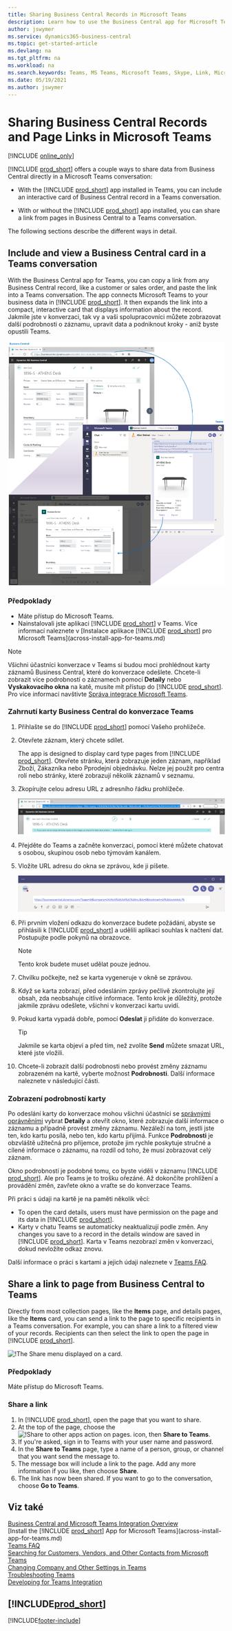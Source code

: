 ```yaml
---
title: Sharing Business Central Records in Microsoft Teams
description: Learn how to use the Business Central app for Microsoft Teams.
author: jswymer
ms.service: dynamics365-business-central
ms.topic: get-started-article
ms.devlang: na
ms.tgt_pltfrm: na
ms.workload: na
ms.search.keywords: Teams, MS Teams, Microsoft Teams, Skype, Link, Microsoft 365, collaborate, collaboration, teamwork, share records
ms.date: 05/19/2021
ms.author: jswymer
---
```


# Sharing Business Central Records and Page Links in Microsoft Teams

[!INCLUDE [online_only](includes/online_only.md)]

[!INCLUDE [prod_short](includes/prod_short.md)] offers a couple ways to share data from Business Central directly in a Microsoft Teams conversation:

<!-- 
## Overview
In this article, you'll learn how to use the app to share [!INCLUDE [prod_short](includes/prod_short.md)] records, like a customer, sales order, or invoice, with coworkers in a Teams conversation.
The [!INCLUDE [prod_short](includes/prod_short.md)] app lets you:
[!INCLUDE [prod_short](includes/prod_short.md)] offers an app that connects Microsoft Teams to your business data in [!INCLUDE [prod_short](includes/prod_short.md)], so you can quickly share details across team members and respond faster to inquiries. In this article, you'll learn how to use the app to share [!INCLUDE [prod_short](includes/prod_short.md)] records, like a customer, sales order, or invoice, with coworkers in a Teams conversation.

-->
- With the [!INCLUDE [prod_short](includes/prod_short.md)] app installed in Teams, you can include an interactive card of Business Central record in a Teams conversation.

<!--   Copy a link from any Business Central record, like a customer or sales order, then paste the link into a Teams conversation. The app connects Microsoft Teams to your business data in [!INCLUDE [prod_short](includes/prod_short.md)]. It then expands the link into a compact, interactive card that displays information about the record. Once in the conversation, you and coworkers can view more details about the record, edit data, and take action&mdash;without leaving Teams.

  [![Teams integration with Business Central.](media/teams-intro-v3.png)](media/teams-intro-v3.png#lightbox)-->

- With or without the [!INCLUDE [prod_short](includes/prod_short.md)] app installed, you can share a link from pages in Business Central to a Teams conversation.

   <!-- ![!The Share menu displayed on a card.](media/teams-share-link.png "The Share menu displayed on a card.")-->

The following sections describe the different ways in detail.

## Include and view a Business Central card in a Teams conversation

With the Business Central app for Teams, you can copy a link from any Business Central record, like a customer or sales order, and paste the link into a Teams conversation. The app connects Microsoft Teams to your business data in [!INCLUDE [prod_short](includes/prod_short.md)]\. It then expands the link into a compact, interactive card that displays information about the record. Jakmile jste v konverzaci,  tak vy a vaši spolupracovníci můžete zobrazovat další podrobnosti o záznamu, upravit data a podniknout kroky - aniž byste opustili Teams.

[![Teams integration with Business Central.](media/teams-intro-v3.png)](media/teams-intro-v3.png#lightbox)

### Předpoklady

- Máte přístup do Microsoft Teams.
- Nainstalovali jste aplikaci [!INCLUDE [prod_short](includes/prod_short.md)] v Teams. Více informací naleznete v [Instalace aplikace [!INCLUDE [prod_short](includes/prod_short.md)] pro Microsoft Teams](across-install-app-for-teams.md)

> [!NOTE]
> Všichni účastníci konverzace v Teams si budou moci prohlédnout karty záznamů Business Central, které do konverzace odešlete. Chcete-li zobrazit více podrobností o záznamech pomocí **Detaily** nebo **Vyskakovacího okna** na katě, musíte mít přístup do [!INCLUDE [prod_short](includes/prod_short.md)]. Pro více informací navštivte [Správa integrace Microsoft Teams](admin-teams-integration.md#minimum-requirements-1).

### Zahrnutí karty Business Central do konverzace Teams

1. Přihlašte se do [!INCLUDE [prod_short](includes/prod_short.md)] pomocí Vašeho prohližeče.
2. Otevřete záznam, který chcete sdílet.

   The app is designed to display card type pages from [!INCLUDE [prod_short](includes/prod_short.md)]\. Otevřete stránku, která zobrazuje jeden záznam, například Zboží, Zákazníka nebo Pprodejní objednávku. Nelze jej použít pro centra rolí nebo stránky, které zobrazují několik záznamů v seznamu.

3. Zkopírujte celou adresu URL z adresního řádku prohlížeče.

   ![Copy Business Central URL from browser.](media/teams-url-v2.png)
4. Přejděte do Teams a začněte konverzaci, pomocí které můžete chatovat s osobou, skupinou osob nebo týmovám kanálem.

   <!--Teams imposes a few limitations here eg. you cannot unfurl a link during a Voice/Video call :/ We should probably only mention this in a Troubleshooting section (and i hope it will also be fixed soon)-->
5. Vložíte URL adresu do okna se zprávou, kde ji píšete.

   ![Paste Business Central URL in Teams.](media/teams-paste-url-v2.png)
6. Při prvním vložení odkazu do konverzace budete požádáni, abyste se přihlásili k [!INCLUDE [prod_short](includes/prod_short.md)] a udělili aplikaci souhlas k načtení dat. Postupujte podle pokynů na obrazovce.

   > [!NOTE]
   > Tento krok budete muset udělat pouze jednou.

7. Chvilku počkejte, než se karta vygeneruje v okně se zprávou.

8. Když se karta zobrazí, před odesláním zprávy pečlivě zkontrolujte její obsah, zda neobsahuje citlivé informace. Tento krok je důležitý, protože jakmile zprávu odešlete, všichni v konverzaci kartu uvidí.

9. Pokud karta vypadá dobře, pomocí **Odeslat** ji přidáte do konverzace.

   > [!TIP]
   > Jakmile se karta objeví a před tím, než zvolíte **Send** můžete smazat URL, které jste vložili.

10. Chcete-li zobrazit další podrobnosti nebo provést změny záznamu zobrazeném na kartě, vyberte možnost **Podrobnosti**. Další informace naleznete v následující části.

### Zobrazení podrobností karty

Po odeslání karty do konverzace mohou všichni účastníci se [správnými oprávněními](admin-teams-integration.md#permissions) vybrat **Detaily** a otevřít okno, které zobrazuje další informace o záznamu a případně provést změny záznamu. Nezáleží na tom, jestli jste ten, kdo kartu posílá, nebo ten, kdo kartu přijímá. Funkce **Podrobnosti** je obzvláště užitečná pro příjemce, protože jim rychle poskytuje stručné a cílené informace o záznamu, na rozdíl od toho, že musí zobrazovat celý záznam.

Okno podrobností je podobné tomu, co byste viděli v záznamu [!INCLUDE [prod_short](includes/prod_short.md)]. Ale pro Teams je to trošku ořezáné. Až dokončíte prohlížení a provádění změn, zavřete okno a vraťte se do konverzace Teams.

Při práci s údaji na kartě je na paměti několik věcí:

- To open the card details, users must have permission on the page and its data in [!INCLUDE [prod_short](includes/prod_short.md)]\.
- Karty v chatu Teams se automaticky neaktualizují podle změn. Any changes you save to a record in the details window are saved in [!INCLUDE [prod_short](includes/prod_short.md)]\. Karta v Teams nezobrazí změn v konverzaci, dokud nevložíte odkaz znovu.

Další informace o práci s kartami a jejich údaji naleznete v [Teams FAQ](teams-faq.md).

## <a name="share-link"></a>Share a link to page from Business Central to Teams

Directly from most collection pages, like the **Items** page, and details pages, like the **Items** card, you can send a link to the page to specific recipients in a Teams conversation. For example, you can share a link to a filtered view of your records. Recipients can then select the link to open the page in [!INCLUDE [prod_short](includes/prod_short.md)]\.

![!The Share menu displayed on a card.](media/teams-share-link.png "The Share menu displayed on a card.")

### Předpoklady
Máte přístup do Microsoft Teams.

### Share a link

1. In [!INCLUDE [prod_short](includes/prod_short.md)]\, open the page that you want to share.
2. At the top of the page, choose the ![!Share to other apps action on pages.](media/share-icon.png) icon, then **Share to Teams**.
3. If you're asked, sign in to Teams with your user name and password.
4. In the **Share to Teams** page, type a name of a person, group, or channel that you want send the message to.
5. The message box will include a link to the page. Add any more information if you like, then choose **Share**.
6. The link has now been shared. If you want to go to the conversation, choose **Go to Teams**.

## Viz také

[Business Central and Microsoft Teams Integration Overview](across-teams-overview.md)  
[Install the [!INCLUDE [prod_short](includes/prod_short.md)] App for Microsoft Teams](across-install-app-for-teams.md)  
[Teams FAQ](teams-faq.md)  
[Searching for Customers, Vendors, and Other Contacts from Microsoft Teams](across-search-contacts-teams.md)  
[Changing Company and Other Settings in Teams](across-teams-settings.md)  
[Troubleshooting Teams](admin-teams-troubleshooting.md)  
[Developing for Teams Integration](/dynamics365/business-central/dev-itpro/developer/devenv-develop-for-teams)

## [!INCLUDE[prod_short](includes/free_trial_md.md)]


[!INCLUDE[footer-include](includes/footer-banner.md)]